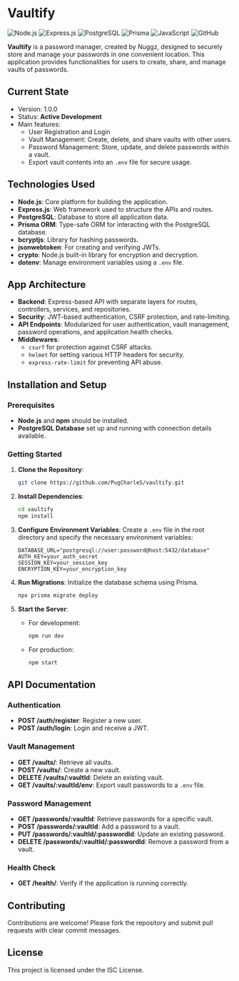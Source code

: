 # Vaultify

![Node.js](https://img.shields.io/badge/Node.js-339933?style=for-the-badge&logo=nodedotjs&logoColor=white)
![Express.js](https://img.shields.io/badge/Express.js-000000?style=for-the-badge&logo=express&logoColor=white)
![PostgreSQL](https://img.shields.io/badge/PostgreSQL-336791?style=for-the-badge&logo=postgresql&logoColor=white)
![Prisma](https://img.shields.io/badge/Prisma-3982CE?style=for-the-badge&logo=prisma&logoColor=white)
![JavaScript](https://img.shields.io/badge/JavaScript-F7DF1E?style=for-the-badge&logo=javascript&logoColor=black)
![GitHub](https://img.shields.io/badge/GitHub-181717?style=for-the-badge&logo=github&logoColor=white)

**Vaultify** is a password manager, created by Nuggz, designed to securely store and manage your passwords in one convenient location. This application provides functionalities for users to create, share, and manage vaults of passwords.

## Current State

- Version: 1.0.0
- Status: **Active Development**
- Main features:
  - User Registration and Login
  - Vault Management: Create, delete, and share vaults with other users.
  - Password Management: Store, update, and delete passwords within a vault.
  - Export vault contents into an `.env` file for secure usage.

## Technologies Used

- **Node.js**: Core platform for building the application.
- **Express.js**: Web framework used to structure the APIs and routes.
- **PostgreSQL**: Database to store all application data.
- **Prisma ORM**: Type-safe ORM for interacting with the PostgreSQL database.
- **bcryptjs**: Library for hashing passwords.
- **jsonwebtoken**: For creating and verifying JWTs.
- **crypto**: Node.js built-in library for encryption and decryption.
- **dotenv**: Manage environment variables using a `.env` file.

## App Architecture

- **Backend**: Express-based API with separate layers for routes, controllers, services, and repositories.
- **Security**: JWT-based authentication, CSRF protection, and rate-limiting.
- **API Endpoints**: Modularized for user authentication, vault management, password operations, and application health checks.
- **Middlewares**:
  - `csurf` for protection against CSRF attacks.
  - `helmet` for setting various HTTP headers for security.
  - `express-rate-limit` for preventing API abuse.

## Installation and Setup

### Prerequisites

- **Node.js** and **npm** should be installed.
- **PostgreSQL Database** set up and running with connection details available.

### Getting Started

1. **Clone the Repository**:
   ```bash
   git clone https://github.com/PugCharleS/vaultify.git
   ```

2. **Install Dependencies**:
   ```bash
   cd vaultify
   npm install
   ```

3. **Configure Environment Variables**:
   Create a `.env` file in the root directory and specify the necessary environment variables:
   ```dotenv
   DATABASE_URL="postgresql://user:password@host:5432/database"
   AUTH_KEY=your_auth_secret
   SESSION_KEY=your_session_key
   ENCRYPTION_KEY=your_encryption_key
   ```

4. **Run Migrations**:
   Initialize the database schema using Prisma.
   ```bash
   npx prisma migrate deploy
   ```

5. **Start the Server**:
   - For development:
     ```bash
     npm run dev
     ```
   - For production:
     ```bash
     npm start
     ```

## API Documentation

### Authentication

- **POST /auth/register**: Register a new user.
- **POST /auth/login**: Login and receive a JWT.

### Vault Management

- **GET /vaults/**: Retrieve all vaults.
- **POST /vaults/**: Create a new vault.
- **DELETE /vaults/:vaultId**: Delete an existing vault.
- **GET /vaults/:vaultId/env**: Export vault passwords to a `.env` file.

### Password Management

- **GET /passwords/:vaultId**: Retrieve passwords for a specific vault.
- **POST /passwords/:vaultId**: Add a password to a vault.
- **PUT /passwords/:vaultId/:passwordId**: Update an existing password.
- **DELETE /passwords/:vaultId/:passwordId**: Remove a password from a vault.

### Health Check

- **GET /health/**: Verify if the application is running correctly.

## Contributing

Contributions are welcome! Please fork the repository and submit pull requests with clear commit messages.

## License

This project is licensed under the ISC License.
